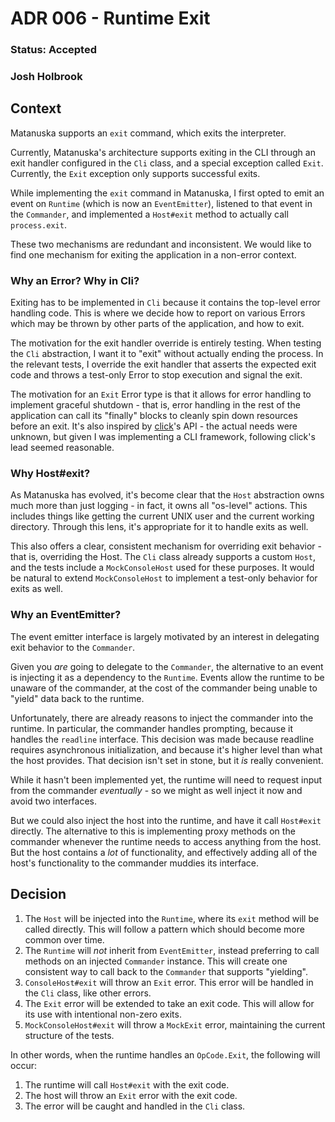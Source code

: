 # ADR 006 - Runtime Exit
### Status: Accepted
### Josh Holbrook

## Context

Matanuska supports an `exit` command, which exits the interpreter.

Currently, Matanuska's architecture supports exiting in the CLI through an
exit handler configured in the `Cli` class, and a special exception called
`Exit`. Currently, the `Exit` exception only supports successful exits.

While implementing the `exit` command in Matanuska, I first opted to emit an
event on `Runtime` (which is now an `EventEmitter`), listened to that event in
the `Commander`, and implemented a `Host#exit` method to actually call
`process.exit`.

These two mechanisms are redundant and inconsistent. We would like to find one
mechanism for exiting the application in a non-error context.

### Why an Error? Why in Cli?

Exiting has to be implemented in `Cli` because it contains the top-level error
handling code. This is where we decide how to report on various Errors which
may be thrown by other parts of the application, and how to exit.

The motivation for the exit handler override is entirely testing. When
testing the `Cli` abstraction, I want it to "exit" without actually ending the
process. In the relevant tests, I override the exit handler that asserts the
expected exit code and throws a test-only Error to stop execution and signal
the exit.

The motivation for an `Exit` Error type is that it allows for error handling
to implement graceful shutdown - that is, error handling in the rest of the
application can call its "finally" blocks to cleanly spin down resources before
an exit. It's also inspired by [click](https://click.palletsprojects.com/en/8.1.x/)'s
API - the actual needs were unknown, but given I was implementing a CLI
framework, following click's lead seemed reasonable.

### Why Host#exit?

As Matanuska has evolved, it's become clear that the `Host` abstraction owns
much more than just logging - in fact, it owns all "os-level" actions. This
includes things like getting the current UNIX user and the current working
directory. Through this lens, it's appropriate for it to handle exits as well.

This also offers a clear, consistent mechanism for overriding exit behavior -
that is, overriding the Host. The `Cli` class already supports a custom
`Host`, and the tests include a `MockConsoleHost` used for these purposes.
It would be natural to extend `MockConsoleHost` to implement a test-only
behavior for exits as well.

### Why an EventEmitter?

The event emitter interface is largely motivated by an interest in delegating
exit behavior to the `Commander`.

Given you *are* going to delegate to the `Commander`, the alternative to
an event is injecting it as a dependency to the `Runtime`. Events allow
the runtime to be unaware of the commander, at the cost of the commander
being unable to "yield" data back to the runtime.

Unfortunately, there are already reasons to inject the commander into the
runtime. In particular, the commander handles prompting, because it handles
the `readline` interface. This decision was made because readline requires
asynchronous initialization, and because it's higher level than what the
host provides. That decision isn't set in stone, but it *is* really convenient.

While it hasn't been implemented yet, the runtime will need to request input
from the commander *eventually* - so we might as well inject it now and avoid
two interfaces.

But we could also inject the host into the runtime, and have it call `Host#exit`
directly. The alternative to this is implementing proxy methods on the
commander whenever the runtime needs to access anything from the host. But
the host contains a *lot* of functionality, and effectively adding all of the
host's functionality to the commander muddies its interface.

## Decision

1. The `Host` will be injected into the `Runtime`, where its `exit` method will
   be called directly. This will follow a pattern which should become more
   common over time.
2. The `Runtime` will *not* inherit from `EventEmitter`, instead preferring
   to call methods on an injected `Commander` instance. This will create one
   consistent way to call back to the `Commander` that supports "yielding".
3. `ConsoleHost#exit` will throw an `Exit` error. This error will be handled
   in the `Cli` class, like other errors.
4. The `Exit` error will be extended to take an exit code. This will allow for
   its use with intentional non-zero exits.
5. `MockConsoleHost#exit` will throw a `MockExit` error, maintaining the
   current structure of the tests.

In other words, when the runtime handles an `OpCode.Exit`, the following will
occur:

1. The runtime will call `Host#exit` with the exit code.
2. The host will throw an `Exit` error with the exit code.
3. The error will be caught and handled in the `Cli` class.
